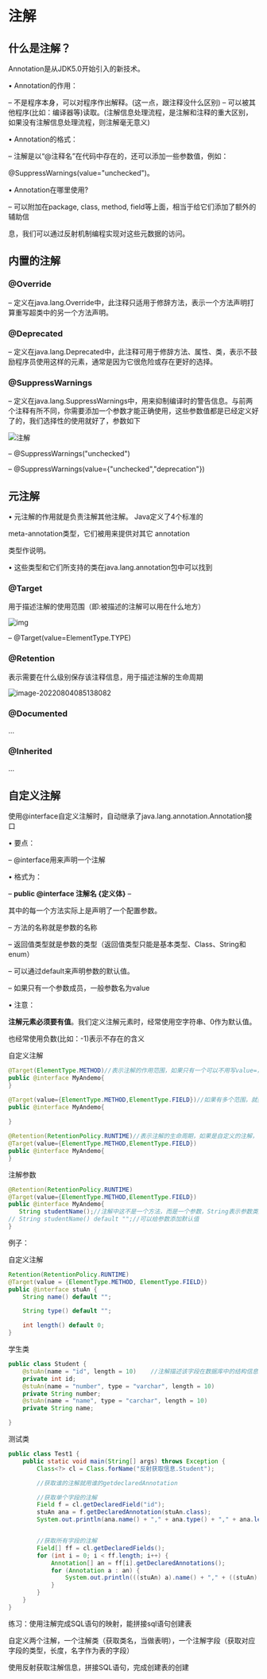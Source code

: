 # 注解

## 什么是注解？

Annotation是从JDK5.0开始引入的新技术。

• Annotation的作用：

– 不是程序本身，可以对程序作出解释。(这一点，跟注释没什么区别) – 可以被其他程序(比如：编译器等)读取。(注解信息处理流程，是注解和注释的重大区别，如果没有注解信息处理流程，则注解毫无意义)



• Annotation的格式：

– 注解是以“@注释名”在代码中存在的，还可以添加一些参数值，例如：

@SuppressWarnings(value="unchecked")。



• Annotation在哪里使用?

– 可以附加在package, class, method, field等上面，相当于给它们添加了额外的辅助信

息，我们可以通过反射机制编程实现对这些元数据的访问。







## 内置的注解

### @Override

– 定义在java.lang.Override中，此注释只适用于修辞方法，表示一个方法声明打算重写超类中的另一个方法声明。

### @Deprecated

– 定义在java.lang.Deprecated中，此注释可用于修辞方法、属性、类，表示不鼓励程序员使用这样的元素，通常是因为它很危险或存在更好的选择。

### @SuppressWarnings

– 定义在java.lang.SuppressWarnings中，用来抑制编译时的警告信息。与前两个注释有所不同，你需要添加一个参数才能正确使用，这些参数值都是已经定义好了的，我们选择性的使用就好了，参数如下

 ![注解](E:/java/javase/%E7%AC%94%E8%AE%B0/%E4%B8%8A%E8%AF%BE%E7%AC%94%E8%AE%B0/%E6%B3%A8%E8%A7%A3.jpg)

– @SuppressWarnings("unchecked")

– @SuppressWarnings(value={"unchecked","deprecation"})





## 元注解

• 元注解的作用就是负责注解其他注解。 Java定义了4个标准的

meta-annotation类型，它们被用来提供对其它 annotation

类型作说明。

• 这些类型和它们所支持的类在java.lang.annotation包中可以找到

###  @Target

用于描述注解的使用范围（即:被描述的注解可以用在什么地方）

![img](E:/java/javase/%E7%AC%94%E8%AE%B0/%E4%B8%8A%E8%AF%BE%E7%AC%94%E8%AE%B0/%E6%B3%A8%E8%A7%A32.jpg) 

– @Target(value=ElementType.TYPE)

###   @Retention

表示需要在什么级别保存该注释信息，用于描述注解的生命周期

![image-20220804085138082](E:/java/javase/%E7%AC%94%E8%AE%B0/%E4%B8%8A%E8%AF%BE%E7%AC%94%E8%AE%B0/%E6%B3%A8%E8%A7%A33.png)

### @Documented

...

###  @Inherited

...





## 自定义注解

 使用@interface自定义注解时，自动继承了java.lang.annotation.Annotation接口

• 要点：

– @interface用来声明一个注解

• 格式为：

– **public @interface 注解名 {定义体}** – 

其中的每一个方法实际上是声明了一个配置参数。

– 方法的名称就是参数的名称

– 返回值类型就是参数的类型（返回值类型只能是基本类型、Class、String和enum）

– 可以通过default来声明参数的默认值。

– 如果只有一个参数成员，一般参数名为value

• 注意：

**注解元素必须要有值**。我们定义注解元素时，经常使用空字符串、0作为默认值。

也经常使用负数(比如：-1)表示不存在的含义



自定义注解

~~~java
@Target(ElementType.METHOD)//表示注解的作用范围，如果只有一个可以不用写value=，直接写都行
public @interface MyAndemo{
}
~~~

~~~java
@Target(value={ElementType.METHOD,ElementType.FIELD})//如果有多个范围，就要写value={}
public @interface MyAndemo{
   
}
~~~

~~~java
@Retention(RetentionPolicy.RUNTIME)//表示注解的生命周期，如果是自定义的注解，一定要添加生命周期为RUNTIME，因为如果不添加则无法用反射读取反射信息
@Target(value={ElementType.METHOD,ElementType.FIELD})
public @interface MyAndemo{
}
~~~

注解参数

~~~java
@Retention(RetentionPolicy.RUNTIME)
@Target(value={ElementType.METHOD,ElementType.FIELD})
public @interface MyAndemo{
   String studentName();//注解中这不是一个方法，而是一个参数，String表示参数类型，studentName表示参数的名字
// String studentName() default "";//可以给参数添加默认值
}
~~~





例子：

自定义注解

~~~java
Retention(RetentionPolicy.RUNTIME)
@Target(value = {ElementType.METHOD, ElementType.FIELD})
public @interface stuAn {
    String name() default "";

    String type() default "";

    int length() default 0;
}
~~~

学生类

~~~java
public class Student {
    @stuAn(name = "id", length = 10)	//注解描述该字段在数据库中的结构信息
    private int id;
    @stuAn(name = "number", type = "varchar", length = 10)
    private String number;
    @stuAn(name = "name", type = "carchar", length = 10)
    private String name;

}
~~~

测试类

~~~java
public class Test1 {
    public static void main(String[] args) throws Exception {
        Class<?> cl = Class.forName("反射获取信息.Student");

        //获取谁的注解就用谁的getdeclaredAnnotation

        //获取单个字段的注解
        Field f = cl.getDeclaredField("id");
        stuAn ana = f.getDeclaredAnnotation(stuAn.class);
        System.out.println(ana.name() + "," + ana.type() + "," + ana.length());


        //获取所有字段的注解
        Field[] ff = cl.getDeclaredFields();
        for (int i = 0; i < ff.length; i++) {
            Annotation[] an = ff[i].getDeclaredAnnotations();
            for (Annotation a : an) {
                System.out.println(((stuAn) a).name() + "," + ((stuAn) a).type() + "," + ((stuAn) a).length());
            }
        }
    }
}
~~~





练习：使用注解完成SQL语句的映射，能拼接sql语句创建表

自定义两个注解，一个注解类（获取类名，当做表明），一个注解字段（获取对应字段的类型，长度，名字作为表的字段）

使用反射获取注解信息，拼接SQL语句，完成创建表的创建



